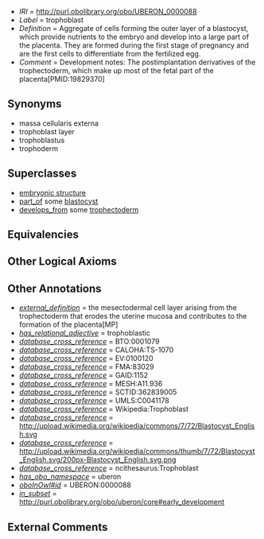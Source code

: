  * *IRI* = http://purl.obolibrary.org/obo/UBERON_0000088
 * *Label* = trophoblast
 * *Definition* = Aggregate of cells forming the outer layer of a blastocyst, which provide nutrients to the embryo and develop into a large part of the placenta. They are formed during the first stage of pregnancy and are the first cells to differentiate from the fertilized egg.
 * *Comment* = Development notes: The postimplantation derivatives of the trophectoderm, which make up most of the fetal part of the placenta[PMID:19829370]

## Synonyms

 * massa cellularis externa
 * trophoblast layer
 * trophoblastus
 * trophoderm

## Superclasses

 * [embryonic structure](../../UBERON/50/UBERON_0002050.md)
 * [part_of](../../BFO/50/BFO_0000050.md) some [blastocyst](../../UBERON/58/UBERON_0000358.md)
 * [develops_from](../../RO/02/RO_0002202.md) some [trophectoderm](../../UBERON/45/UBERON_0004345.md)

## Equivalencies


## Other Logical Axioms


## Other Annotations

 * *[external_definition](../../UBPROP/01/UBPROP_0000001.md)* = the mesectodermal cell layer arising from the trophectoderm that erodes the uterine mucosa and contributes to the formation of the placenta[MP]
 * *[has_relational_adjective](../../UBPROP/07/UBPROP_0000007.md)* = trophoblastic
 * *[database_cross_reference](../../ef/oboInOwl#hasDbXref.md)* = BTO:0001079
 * *[database_cross_reference](../../ef/oboInOwl#hasDbXref.md)* = CALOHA:TS-1070
 * *[database_cross_reference](../../ef/oboInOwl#hasDbXref.md)* = EV:0100120
 * *[database_cross_reference](../../ef/oboInOwl#hasDbXref.md)* = FMA:83029
 * *[database_cross_reference](../../ef/oboInOwl#hasDbXref.md)* = GAID:1152
 * *[database_cross_reference](../../ef/oboInOwl#hasDbXref.md)* = MESH:A11.936
 * *[database_cross_reference](../../ef/oboInOwl#hasDbXref.md)* = SCTID:362839005
 * *[database_cross_reference](../../ef/oboInOwl#hasDbXref.md)* = UMLS:C0041178
 * *[database_cross_reference](../../ef/oboInOwl#hasDbXref.md)* = Wikipedia:Trophoblast
 * *[database_cross_reference](../../ef/oboInOwl#hasDbXref.md)* = http://upload.wikimedia.org/wikipedia/commons/7/72/Blastocyst_English.svg
 * *[database_cross_reference](../../ef/oboInOwl#hasDbXref.md)* = http://upload.wikimedia.org/wikipedia/commons/thumb/7/72/Blastocyst_English.svg/200px-Blastocyst_English.svg.png
 * *[database_cross_reference](../../ef/oboInOwl#hasDbXref.md)* = ncithesaurus:Trophoblast
 * *[has_obo_namespace](../../ce/oboInOwl#hasOBONamespace.md)* = uberon
 * *[oboInOwl#id](../../id/oboInOwl#id.md)* = UBERON:0000088
 * *[in_subset](../../et/oboInOwl#inSubset.md)* = http://purl.obolibrary.org/obo/uberon/core#early_development

## External Comments

